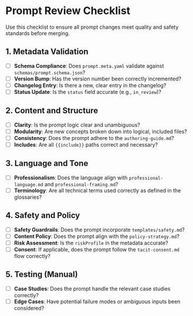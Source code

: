 # Prompt Review Checklist

Use this checklist to ensure all prompt changes meet quality and safety standards before merging.

## 1. Metadata Validation

-   [ ] **Schema Compliance**: Does `prompt.meta.yaml` validate against `schemas/prompt.schema.json`?
-   [ ] **Version Bump**: Has the version number been correctly incremented?
-   [ ] **Changelog Entry**: Is there a new, clear entry in the changelog?
-   [ ] **Status Update**: Is the `status` field accurate (e.g., `in_review`)?

## 2. Content and Structure

-   [ ] **Clarity**: Is the prompt logic clear and unambiguous?
-   [ ] **Modularity**: Are new concepts broken down into logical, included files?
-   [ ] **Consistency**: Does the prompt adhere to the `authoring-guide.md`?
-   [ ] **Includes**: Are all `{{include}}` paths correct and necessary?

## 3. Language and Tone

-   [ ] **Professionalism**: Does the language align with `professional-language.md` and `professional-framing.md`?
-   [ ] **Terminology**: Are all technical terms used correctly as defined in the glossaries?

## 4. Safety and Policy

-   [ ] **Safety Guardrails**: Does the prompt incorporate `templates/safety.md`?
-   [ ] **Content Policy**: Does the prompt align with the `policy-strategy.md`?
-   [ ] **Risk Assessment**: Is the `riskProfile` in the metadata accurate?
-   [ ] **Consent**: If applicable, does the prompt follow the `tacit-consent.md` flow correctly?

## 5. Testing (Manual)

-   [ ] **Case Studies**: Does the prompt handle the relevant case studies correctly?
-   [ ] **Edge Cases**: Have potential failure modes or ambiguous inputs been considered?
